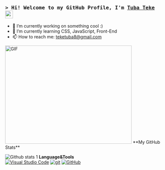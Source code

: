### <samp>&gt; Hi! Welcome to my GitHub Profile, I'm <a href="https://gkassym.netlify.app" target="_blank">Tuba Teke</a> <img src="https://media.giphy.com/media/hvRJCLFzcasrR4ia7z/giphy.gif" width="25"> </samp>



<!-- HEAD -->

- 🔭 I’m currently working on something cool :)
- 🌱 I’m currently learning CSS, JavaScript, Front-End
- 📫 How to reach me: teketuba8@gmail.com
<!-- - ⚡ Fun fact: ... -->
<!-- - 👯 I’m looking to collaborate on ... -->
<!-- - 🤔 I’m looking for help with ... -->
<!-- - 💬 Ask me about anything, I am happy to that -->
<!-- - 😄 Pronouns: ...-->
<img align="align" alt="GIF" src="https://github.com/Gapur/Gapur/blob/main/assets/coding.gif?raw=true" width="408" height="318" />
**My GitHub Stats**

![Github stats 1](https://github-readme-stats.vercel.app/api?username=tubateke&show_icons=true&theme=gradient) 
**Language&Tools**
<br>
[![Visual Studio Code](https://img.shields.io/badge/--007ACC?logo=visual%20studio%20code&logoColor=ffffff)](https://code.visualstudio.com/)
[![git](https://img.shields.io/badge/--F05032?logo=git&logoColor=ffffff)](http://git-scm.com/)
[![GitHub](https://img.shields.io/badge/--181717?logo=github&logoColor=ffffff)](https://github.com/)
